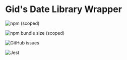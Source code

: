# Gid's Date Library Wrapper

![npm (scoped)](https://img.shields.io/npm/v/@gscrawley/date-lib)

![npm bundle size (scoped)](https://img.shields.io/bundlephobia/min/@gscrawley/date-lib)

![GitHub issues](https://img.shields.io/github/issues/GSCrawley/date-lib)

![Jest](https://img.shields.io/Jest/testing/GSCrawley/date-lib)
